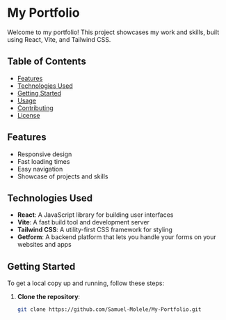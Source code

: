 # My Portfolio

Welcome to my portfolio! This project showcases my work and skills, built using React, Vite, and Tailwind CSS.

## Table of Contents

- [Features](#features)
- [Technologies Used](#technologies-used)
- [Getting Started](#getting-started)
- [Usage](#usage) 
- [Contributing](#contributing)
- [License](#license)

## Features

- Responsive design
- Fast loading times
- Easy navigation
- Showcase of projects and skills

## Technologies Used

- **React**: A JavaScript library for building user interfaces
- **Vite**: A fast build tool and development server
- **Tailwind CSS**: A utility-first CSS framework for styling
- **Getform**: A backend platform that lets you handle your forms on your websites and apps

## Getting Started

To get a local copy up and running, follow these steps:

1. **Clone the repository**:
   ```bash
   git clone https://github.com/Samuel-Molele/My-Portfolio.git
